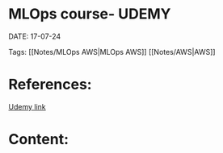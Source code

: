 
# MLOps course- UDEMY


DATE:  17-07-24


Tags: [[Notes/MLOps AWS|MLOps AWS]] [[Notes/AWS|AWS]]

# References:

[Udemy link](https://tcsglobal.udemy.com/course/practical-mlops-for-data-scientists-devops-engineers-aws/learn/lecture/38044170#content)


# Content:





